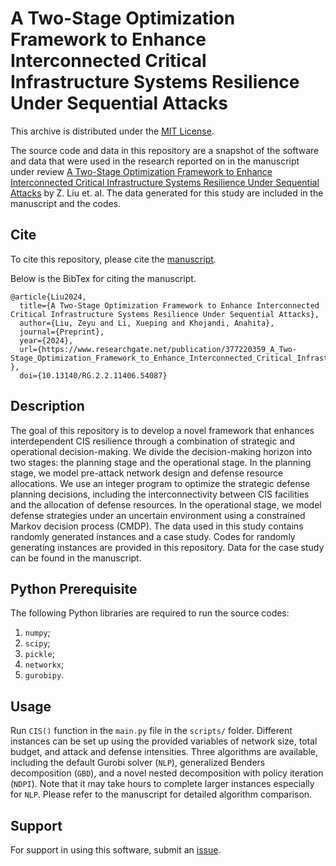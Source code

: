 # A Two-Stage Optimization Framework to Enhance Interconnected Critical Infrastructure Systems Resilience Under Sequential Attacks

This archive is distributed under the [MIT License](LICENSE).

The source code and data in this repository are a snapshot of the software and data
that were used in the research reported on in the manuscript under review 
[A Two-Stage Optimization Framework to Enhance Interconnected Critical Infrastructure Systems Resilience Under Sequential Attacks](https://www.researchgate.net/publication/377220359_A_Two-Stage_Optimization_Framework_to_Enhance_Interconnected_Critical_Infrastructure_Systems_Resilience_Under_Sequential_Attacks) by Z. Liu et. al. The data generated for this study are included in the manuscript and the codes.

## Cite

To cite this repository, please cite the [manuscript](https://www.researchgate.net/publication/377220359_A_Two-Stage_Optimization_Framework_to_Enhance_Interconnected_Critical_Infrastructure_Systems_Resilience_Under_Sequential_Attacks).

Below is the BibTex for citing the manuscript.

```
@article{Liu2024,
  title={A Two-Stage Optimization Framework to Enhance Interconnected Critical Infrastructure Systems Resilience Under Sequential Attacks},
  author={Liu, Zeyu and Li, Xueping and Khojandi, Anahita},
  journal={Preprint},
  year={2024},
  url={https://www.researchgate.net/publication/377220359_A_Two-Stage_Optimization_Framework_to_Enhance_Interconnected_Critical_Infrastructure_Systems_Resilience_Under_Sequential_Attacks}
},
  doi={10.13140/RG.2.2.11406.54087}
```

## Description

The goal of this repository is to develop a novel framework that enhances interdependent CIS resilience through a combination of strategic and operational decision-making. We divide the decision-making horizon into two stages: the planning stage and the operational stage. In the planning stage, we model pre-attack network design and defense resource allocations. We use an integer program to optimize the strategic defense planning decisions, including the interconnectivity between CIS facilities and the allocation of defense resources. In the operational stage, we model defense strategies under an uncertain environment using a constrained Markov decision process (CMDP). The data used in this study contains randomly generated instances and a case study. Codes for randomly generating instances are provided in this repository. Data for the case study can be found in the manuscript.


## Python Prerequisite

The following Python libraries are required to run the source codes:
1. `numpy`;
2. `scipy`;
3. `pickle`;
4. `networkx`;
5. `gurobipy`.


## Usage

Run `CIS()` function in the `main.py` file in the `scripts/` folder. Different instances can be set up using the provided variables of network size, total budget, and attack and defense intensities. Three algorithms are available, including the default Gurobi solver (`NLP`), generalized Benders decomposition (`GBD`), and a novel nested decomposition with policy iteration (`NDPI`). Note that it may take hours to complete larger instances especially for `NLP`. Please refer to the manuscript for detailed algorithm comparison.


## Support

For support in using this software, submit an
[issue](https://github.com/Louisliuzy/Two-Stage_Optimization_for_CIS_Resilience/issues/new).
